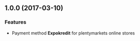 ## 1.0.0 (2017-03-10)

### Features

- Payment method **Expokredit** for plentymarkets online stores

